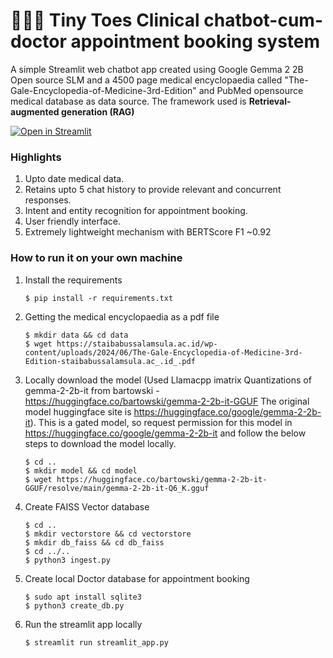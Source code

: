 # 👣👶🏻 Tiny Toes Clinical chatbot-cum-doctor appointment booking system

A simple Streamlit web chatbot app created using Google Gemma 2 2B Open source SLM and a 4500 page medical encyclopaedia called "The-Gale-Encyclopedia-of-Medicine-3rd-Edition" and PubMed opensource medical database as data source.
The framework used is **Retrieval-augmented generation (RAG)** 

[![Open in Streamlit](https://static.streamlit.io/badges/streamlit_badge_black_white.svg)](https://chatbot-template.streamlit.app/)

### Highlights
1. Upto date medical data.
2. Retains upto 5 chat history to provide relevant and concurrent responses.
3. Intent and entity recognition for appointment booking.
4. User friendly interface.
5. Extremely lightweight mechanism with BERTScore F1 ~0.92

### How to run it on your own machine

1. Install the requirements

   ```
   $ pip install -r requirements.txt
   ```

2. Getting the medical encyclopaedia as a pdf file

   ```
   $ mkdir data && cd data
   $ wget https://staibabussalamsula.ac.id/wp-content/uploads/2024/06/The-Gale-Encyclopedia-of-Medicine-3rd-Edition-staibabussalamsula.ac_.id_.pdf
   ```

3. Locally download the model (Used Llamacpp imatrix Quantizations of gemma-2-2b-it from bartowski - https://huggingface.co/bartowski/gemma-2-2b-it-GGUF The original model huggingface site is https://huggingface.co/google/gemma-2-2b-it). This is a gated model, so request permission for this model in https://huggingface.co/google/gemma-2-2b-it and follow the below steps to download the model locally.

   ```
   $ cd ..
   $ mkdir model && cd model
   $ wget https://huggingface.co/bartowski/gemma-2-2b-it-GGUF/resolve/main/gemma-2-2b-it-Q6_K.gguf
   ```

4. Create FAISS Vector database

   ```
   $ cd ..
   $ mkdir vectorstore && cd vectorstore
   $ mkdir db_faiss && cd db_faiss
   $ cd ../..
   $ python3 ingest.py
   ```

5. Create local Doctor database for appointment booking

   ```
   $ sudo apt install sqlite3
   $ python3 create_db.py
   ```

6. Run the streamlit app locally

   ```
   $ streamlit run streamlit_app.py
   ```
   
